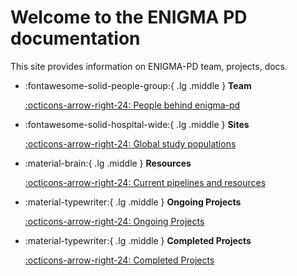 # Welcome to the ENIGMA PD documentation

This site provides information on ENIGMA-PD team, projects, docs.  

<div class="grid cards" markdown>

-   :fontawesome-solid-people-group:{ .lg .middle } __Team__
    

    [:octicons-arrow-right-24: People behind enigma-pd](core_team.md)

-   :fontawesome-solid-hospital-wide:{ .lg .middle } __Sites__
    

    [:octicons-arrow-right-24: Global study populations](sites.md)


-   :material-brain:{ .lg .middle } __Resources__
    

    [:octicons-arrow-right-24: Current pipelines and resources](resources/overview.md)

-   :material-typewriter:{ .lg .middle } __Ongoing Projects__
    

    [:octicons-arrow-right-24: Ongoing Projects](ongoing_projects/overview.md)

-   :material-typewriter:{ .lg .middle } __Completed Projects__
    

    [:octicons-arrow-right-24: Completed Projects](completed_projects/overview.md)

</div>

